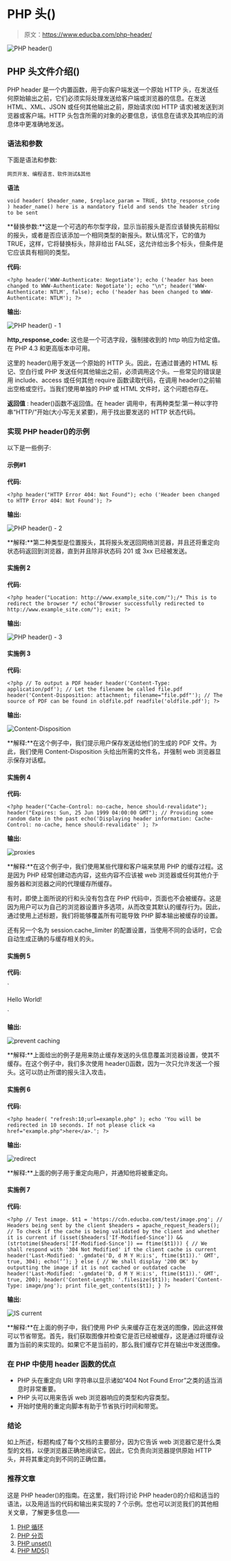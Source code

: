 # PHP 头()

> 原文：<https://www.educba.com/php-header/>

![PHP header()](img/b67a1d7a60134d9089c331cf3df67ca9.png)



## PHP 头文件介绍()

PHP header 是一个内置函数，用于向客户端发送一个原始 HTTP 头，在发送任何原始输出之前，它们必须实际处理发送给客户端或浏览器的信息。在发送 HTML、XML、JSON 或任何其他输出之前，原始请求(如 HTTP 请求)被发送到浏览器或客户端。HTTP 头包含所需的对象的必要信息，该信息在请求及其响应的消息体中更准确地发送。

### 语法和参数

下面是语法和参数:

<small>网页开发、编程语言、软件测试&其他</small>

**语法**

`void header( $header_name, $replace_param = TRUE, $http_response_code )
header_name() here is a mandatory field and sends the header string to be sent`

**替换参数:**这是一个可选的布尔型字段，显示当前报头是否应该替换先前相似的报头，或者是否应该添加一个相同类型的新报头。默认情况下，它的值为 TRUE，这样，它将替换标头，除非给出 FALSE，这允许给出多个标头，但条件是它应该具有相同的类型。

**代码:**

`<?php
header('WWW-Authenticate: Negotiate');
echo ('header has been changed to WWW-Authenticate: Negotiate');
echo "\n";
header('WWW-Authenticate: NTLM', false);
echo ('header has been changed to WWW-Authenticate: NTLM');
?>`

**输出:**

![PHP header() - 1](img/a0dffec76840071c8cbe105730a5a04a.png)



**http_response_code:** 这也是一个可选字段，强制接收到的 http 响应为给定值。在 PHP 4.3 和更高版本中可用。

这里的 header()用于发送一个原始的 HTTP 头。因此，在通过普通的 HTML 标记、空白行或 PHP 发送任何其他输出之前，必须调用这个头。一些常见的错误是用 include、access 或任何其他 require 函数读取代码，在调用 header()之前输出空格或空行。当我们使用单独的 PHP 或 HTML 文件时，这个问题也存在。

**返回值** : header()函数不返回值。在 header 调用中，有两种类型:第一种以字符串“HTTP/”开始(大小写无关紧要)，用于找出要发送的 HTTP 状态代码。

### 实现 PHP header()的示例

以下是一些例子:

#### 示例#1

**代码:**

`<?php
header("HTTP Error 404: Not Found");
echo ('Header been changed to HTTP Error 404: Not Found');
?>`

**输出:**

![PHP header() - 2](img/c9cee2961a99b21e7b5e328c38c66578.png)



**解释:**第二种类型是位置报头，其将报头发送回网络浏览器，并且还将重定向状态码返回到浏览器，直到并且除非状态码 201 或 3xx 已经被发送。

#### 实施例 2

**代码:**

`<?php
header("Location: http://www.example_site.com/");/* This is to redirect the browser */
echo("Browser successfully redirected to http://www.example_site.com/");
exit;
?>`

**输出:**

![PHP header() - 3](img/dd065871a8aaa583dfaf34f47e14876c.png)



#### 实施例 3

**代码:**

`<?php
// To output a PDF header
header('Content-Type: application/pdf');
// Let the filename be called file.pdf
header('Content-Disposition: attachment; filename="file.pdf"');
// The source of PDF can be found in oldfile.pdf
readfile('oldfile.pdf');
?>`

**输出:**

![Content-Disposition](img/029ae5b24cf91f830937018961e27d9f.png)



**解释:**在这个例子中，我们提示用户保存发送给他们的生成的 PDF 文件。为此，我们使用 Content-Disposition 头给出所需的文件名，并强制 web 浏览器显示保存对话框。

#### 实施例 4

**代码:**

`<?php
header("Cache-Control: no-cache, hence should-revalidate");
header("Expires: Sun, 25 Jun 1999 04:00:00 GMT");
// Providing some random date in the past
echo('Displaying header information: Cache-Control: no-cache, hence should-revalidate' );
?>`

**输出:**

![proxies](img/fc7648bdc9bc743b0263825d7b8d7e51.png)



**解释:**在这个例子中，我们使用某些代理和客户端来禁用 PHP 的缓存过程。这是因为 PHP 经常创建动态内容，这些内容不应该被 web 浏览器或任何其他介于服务器和浏览器之间的代理缓存所缓存。

有时，即使上面所说的行和头没有包含在 PHP 代码中，页面也不会被缓存。这是因为用户可以为自己的浏览器设置许多选项，从而改变其默认的缓存行为。因此，通过使用上述标题，我们将能够覆盖所有可能导致 PHP 脚本输出被缓存的设置。

还有另一个名为 session.cache_limiter 的配置设置，当使用不同的会话时，它会自动生成正确的与缓存相关的头。

#### 实施例 5

**代码:**

`<?php
// PHP program to describes header function
// Set a past date
header("Expires: Sun, 25 Jul 1997 06:02:34 GMT");
header("Cache-Control: no-cache");
header("Pragma: no-cache");
?>
<html>
<body>
<p>Hello World!</p>
<!-- PHP program to display
header list -->
<?php
print_r(headers_list());
?>
</body>
</html>`

**输出:**

![prevent caching](img/970ddb49537aea4052e7ae1a3b9a4e91.png)



**解释:**上面给出的例子是用来防止缓存发送的头信息覆盖浏览器设置，使其不缓存。在这个例子中，我们多次使用 header()函数，因为一次只允许发送一个报头。这可以防止所谓的报头注入攻击。

#### 实施例 6

**代码:**

`<?php
header( "refresh:10;url=example.php" );
echo 'You will be redirected in 10 seconds. If not please click <a href="example.php">here</a>.';
?>`

**输出:**

![redirect](img/3a5ce349ba3ae42c0b8aa88ffd703e16.png)



**解释:**上面的例子用于重定向用户，并通知他将被重定向。

#### 实施例 7

**代码:**

`<?php
// Test image.
$t1 = 'https://cdn.educba.com/test/image.png';
// Headers being sent by the client
$headers = apache_request_headers();
// To check if the cache is being validated by the client and whether it is current
if (isset($headers['If-Modified-Since']) && (strtotime($headers['If-Modified-Since']) == ftime($t1))) {
// We shall respond with '304 Not Modified' if the client cache is current
header('Last-Modified: '.gmdate('D, d M Y H:i:s', ftime($t1)).' GMT', true, 304);
echo(‘’);
} else {
// We shall display '200 OK' by outputting the image if it is not cached or outdated cache
header('Last-Modified: '.gmdate('D, d M Y H:i:s', ftime($t1)).' GMT', true, 200);
header('Content-Length: '.filesize($t1));
header('Content-Type: image/png');
print file_get_contents($t1);
}
?>`

**输出:**

![IS current](img/e90755034bb45925c0f7b3838b2ebe30.png)



**解释:**在上面的例子中，我们使用 PHP 头来缓存正在发送的图像，因此这样做可以节省带宽。首先，我们获取图像并检查它是否已经被缓存，这是通过将缓存设置为当前的来实现的。如果它不是当前的，那么我们缓存它并在输出中发送图像。

### 在 PHP 中使用 header 函数的优点

*   PHP 头在重定向 URI 字符串以显示诸如“404 Not Found Error”之类的适当消息时非常重要。
*   PHP 头可以用来告诉 web 浏览器响应的类型和内容类型。
*   开始时使用的重定向脚本有助于节省执行时间和带宽。

### 结论

如上所述，标题构成了每个文档的主要部分，因为它告诉 web 浏览器它是什么类型的文档，以便浏览器正确地阅读它。因此，它负责向浏览器提供原始 HTTP 头，并将其重定向到不同的正确位置。

### 推荐文章

这是 PHP header()的指南。在这里，我们将讨论 PHP header()的介绍和适当的语法，以及用适当的代码和输出来实现的 7 个示例。您也可以浏览我们的其他相关文章，了解更多信息——

1.  [PHP 循环](https://www.educba.com/php-loops/)
2.  [PHP 分页](https://www.educba.com/php-pagination/)
3.  [PHP unset()](https://www.educba.com/php-unset/)
4.  [PHP MD5()](https://www.educba.com/php-md5/)





